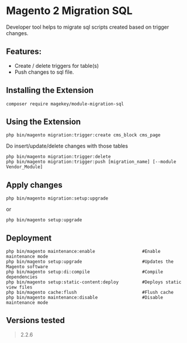 # Magento 2 Migration SQL

Developer tool helps to migrate sql scripts created based on trigger changes.

## Features:

- Create / delete triggers for table(s)
- Push changes to sql file.

## Installing the Extension

    composer require magekey/module-migration-sql
    
## Using the Extension

    php bin/magento migration:trigger:create cms_block cms_page
    
Do insert/update/delete changes with those tables

    php bin/magento migration:trigger:delete
    php bin/magento migration:trigger:push [migration_name] [--module Vendor_Module]
    
## Apply changes
    
    php bin/magento migration:setup:upgrade
or 

    php bin/magento setup:upgrade

## Deployment

    php bin/magento maintenance:enable                  #Enable maintenance mode
    php bin/magento setup:upgrade                       #Updates the Magento software
    php bin/magento setup:di:compile                    #Compile dependencies
    php bin/magento setup:static-content:deploy         #Deploys static view files
    php bin/magento cache:flush                         #Flush cache
    php bin/magento maintenance:disable                 #Disable maintenance mode

## Versions tested
> 2.2.6
